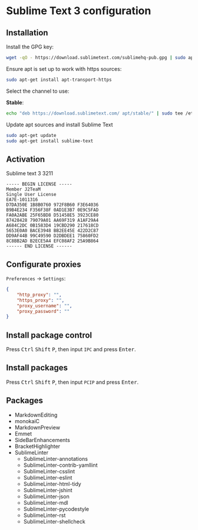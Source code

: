 # Sublime Text 3 configuration

## Installation

Install the GPG key:

```sh
wget -qO - https://download.sublimetext.com/sublimehq-pub.gpg | sudo apt-key add -
```

Ensure apt is set up to work with https sources:

```sh
sudo apt-get install apt-transport-https
```

Select the channel to use:

**Stable**:

```sh
echo "deb https://download.sublimetext.com/ apt/stable/" | sudo tee /etc/apt/sources.list.d/sublime-text.list
```

Update apt sources and install Sublime Text

```sh
sudo apt-get update
sudo apt-get install sublime-text
```

## Activation

Sublime text 3 3211

```
----- BEGIN LICENSE -----
Member J2TeaM
Single User License
EA7E-1011316
D7DA350E 1B8B0760 972F8B60 F3E64036
B9B4E234 F356F38F 0AD1E3B7 0E9C5FAD
FA0A2ABE 25F65BD8 D51458E5 3923CE80
87428428 79079A01 AA69F319 A1AF29A4
A684C2DC 0B1583D4 19CBD290 217618CD
5653E0A0 BACE3948 BB2EE45E 422D2C87
DD9AF44B 99C49590 D2DBDEE1 75860FD2
8C8BB2AD B2ECE5A4 EFC08AF2 25A9B864
------ END LICENSE ------
```

## Configurate proxies

`Preferences` -> `Settings`:

```json
{
    "http_proxy": "",
    "https_proxy": "",
    "proxy_username": "",
    "proxy_password": ""
}
```

## Install package control

Press <kbd>Ctrl</kbd> <kbd>Shift</kbd> <kbd>P</kbd>, then input `IPC` and press <kbd>Enter</kbd>.

## Install packages

Press <kbd>Ctrl</kbd> <kbd>Shift</kbd> <kbd>P</kbd>, then input `PCIP` and press <kbd>Enter</kbd>.

## Packages

- MarkdownEditing
- monokaiC
- MarkdownPreview
- Emmet
- Side​Bar​Enhancements
- BracketHighlighter
- SublimeLinter
  - SublimeLinter-annotations
  - SublimeLinter-contrib-yamllint
  - SublimeLinter-csslint
  - SublimeLinter-eslint
  - SublimeLinter-html-tidy
  - SublimeLinter-jshint
  - SublimeLinter-json
  - SublimeLinter-mdl
  - SublimeLinter-pycodestyle
  - SublimeLinter-rst
  - SublimeLinter-shellcheck
